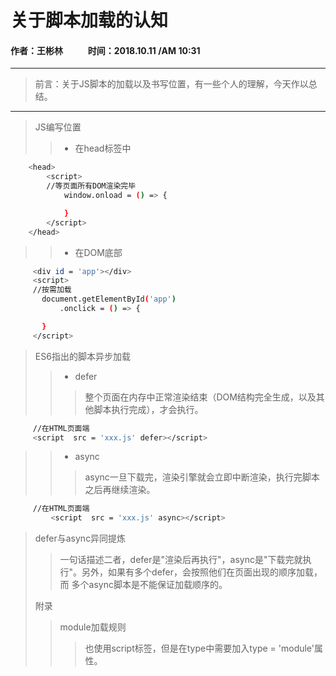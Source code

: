 # 关于脚本加载的认知
#### 作者：王彬林 &nbsp;&nbsp; &nbsp; &nbsp; &nbsp; &nbsp;   时间：2018.10.11 /AM 10:31

-----------------------------------------------------------------------
>前言：关于JS脚本的加载以及书写位置，有一些个人的理解，今天作以总结。

-------------------------------------------------------------------------------
>JS编写位置
>>- 在head标签中

```bash
    <head>
        <script>
        //等页面所有DOM渲染完毕
            window.onload = () => {

            }
        </script>
    </head>

```
>
>>- 在DOM底部

```bash
     <div id = 'app'></div>
     <script>
     //按需加载
       document.getElementById('app')
           .onclick = () => {

       }
     </script>

```

>ES6指出的脚本异步加载
>>- defer
>>>整个页面在内存中正常渲染结束（DOM结构完全生成，以及其他脚本执行完成），才会执行。

```bash
     //在HTML页面端
     <script  src = 'xxx.js' defer></script>
```
>>- async
>>>async一旦下载完，渲染引擎就会立即中断渲染，执行完脚本之后再继续渲染。

```bash
     //在HTML页面端
         <script  src = 'xxx.js' async></script>
```
>defer与async异同提炼
>>一句话描述二者，defer是"渲染后再执行"，async是"下载完就执行"。另外，如果有多个defer，会按照他们在页面出现的顺序加载，而
多个async脚本是不能保证加载顺序的。
>
>附录
>>module加载规则
>>>也使用script标签，但是在type中需要加入type = 'module'属性。
